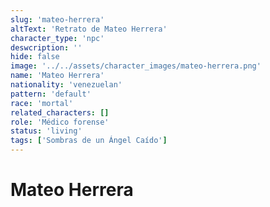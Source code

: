 ```yaml
---
slug: 'mateo-herrera'
altText: 'Retrato de Mateo Herrera'
character_type: 'npc'
deswcription: ''
hide: false
image: '../../assets/character_images/mateo-herrera.png'
name: 'Mateo Herrera'
nationality: 'venezuelan'
pattern: 'default'
race: 'mortal'
related_characters: []
role: 'Médico forense'
status: 'living'
tags: ['Sombras de un Ángel Caído']
---
```


# Mateo Herrera
